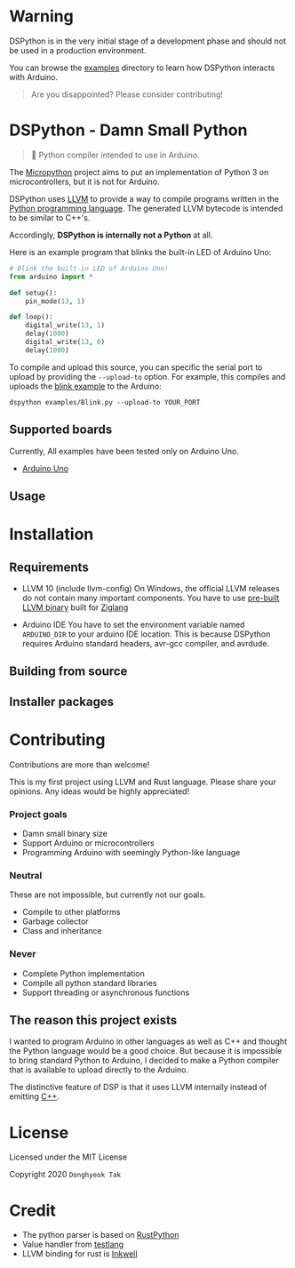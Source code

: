 # Warning
DSPython is in the very initial stage of a development phase and should not be used in a production environment.

You can browse the [examples](https://github.com/tdh8316/dspython/tree/master/examples) directory to learn how DSPython interacts with Arduino.

> Are you disappointed? Please consider contributing!

# DSPython - Damn Small Python
> 🐍 Python compiler intended to use in Arduino.

The [Micropython](https://github.com/micropython/micropython) project aims to put an implementation of Python 3 on microcontrollers, but it is not for Arduino.

DSPython uses [LLVM](http://llvm.org/) to provide a way to compile programs written in the [Python programming language](https://www.python.org/).
The generated LLVM bytecode is intended to be similar to C++'s.

Accordingly, **DSPython is internally not a Python** at all.

Here is an example program that blinks the built-in LED of Arduino Uno:
```python
# Blink the built-in LED of Arduino Uno!
from arduino import *

def setup():
    pin_mode(13, 1)

def loop():
    digital_write(13, 1)
    delay(1000)
    digital_write(13, 0)
    delay(1000)
```

To compile and upload this source, you can specific the serial port to upload by providing the `--upload-to` option.
For example, this compiles and uploads the [blink example](https://github.com/tdh8316/dsp/tree/master/examples/Blink.py) to the Arduino:

```
dspython examples/Blink.py --upload-to YOUR_PORT
```

## Supported boards
Currently, All examples have been tested only on Arduino Uno.

- [Arduino Uno](https://store.arduino.cc/usa/arduino-uno-rev3)

## Usage

# Installation
## Requirements
- LLVM 10 (include llvm-config)
On Windows, the official LLVM releases do not contain many important components.
You have to use [pre-built LLVM binary](https://ziglang.org/deps/llvm%2bclang%2blld-10.0.0-x86_64-windows-msvc-release-mt.tar.xz) built for [Ziglang](https://github.com/ziglang/zig/wiki/Building-Zig-on-Windows)

- Arduino IDE
You have to set the environment variable named `ARDUINO_DIR` to your arduino IDE location.
This is because DSPython requires Arduino standard headers, avr-gcc compiler, and avrdude.

## Building from source
## Installer packages

# Contributing
Contributions are more than welcome!

This is my first project using LLVM and Rust language.
Please share your opinions. Any ideas would be highly appreciated!

### Project goals
 - Damn small binary size
 - Support Arduino or microcontrollers
 - Programming Arduino with seemingly Python-like language
### Neutral
These are not impossible, but currently not our goals.
 - Compile to other platforms
 - Garbage collector
 - Class and inheritance
### Never
 - Complete Python implementation
 - Compile all python standard libraries
 - Support threading or asynchronous functions

## The reason this project exists
I wanted to program Arduino in other languages as well as C++ and thought the Python language would be a good choice.
But because it is impossible to bring standard Python to Arduino, I decided to make a Python compiler that is available to upload directly to the Arduino.

The distinctive feature of DSP is that it uses LLVM internally instead of emitting [C++](https://arduino.github.io/arduino-cli/sketch-build-process/).

# License
Licensed under the MIT License

Copyright 2020 `Donghyeok Tak`

# Credit
- The python parser is based on [RustPython](https://github.com/RustPython/RustPython)
- Value handler from [testlang](https://github.com/AcrylicShrimp/testlang-rust/)
- LLVM binding for rust is [Inkwell](https://github.com/TheDan64/inkwell)

